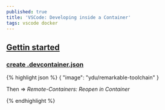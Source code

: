 ```yaml
---
published: true
title: 'VSCode: Developing inside a Container'
tags: vscode docker
---
```

## [Gettin started](https://code.visualstudio.com/docs/remote/containers)

### [create .devcontainer.json](https://code.visualstudio.com/docs/remote/create-dev-container)
{% highlight json %}
{
    "image": "ydu/remarkable-toolchain"
}

Then => *Remote-Containers: Reopen in Container*

{% endhighlight %}